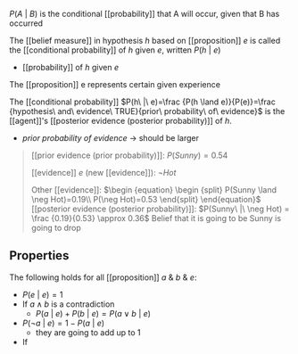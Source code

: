 $P(A\ |\ B)$ is the conditional [[probability]] that A will occur, given that B has occurred

The [[belief measure]] in hypothesis $h$ based on [[proposition]] $e$ is called the [[conditional probability]] of $h$ given $e$, written $P(h\ |\ e)$
- [[probability]] of $h$ given $e$

The [[proposition]] e represents certain given experience

The [[conditional probability]] $P(h\ |\ e)=\frac {P(h \land e)}{P(e)}=\frac {hypothesis\ and\ evidence\ TRUE}{prior\ probability\ of\ evidence}$ is the [[agent]]'s [[posterior evidence (posterior probability)]] of $h$.
- $prior\ probability\ of\ evidence$ $\rightarrow$ should be larger
>	[[prior evidence (prior probability)]]: $P(Sunny) = 0.54$
>	
>	[[evidence]] $e$ (new [[evidence]]): $\neg Hot$
>	
>	Other [[evidence]]: 
>	$\begin {equation} \begin {split} P(Sunny \land \neg Hot)=0.19\\ P(\neg Hot)=0.53 \end{split} \end{equation}$
>	[[posterior evidence (posterior probability)]]: $P(Sunny\ |\ \neg Hot) = \frac {0.19}{0.53} \approx 0.36$
>		Belief that it is going to be Sunny is going to drop

## Properties
The following holds for all [[proposition]] $a$ & $b$ & $e$:
- $P(e\ |\ e)=1$
- If $a \land b$ is a contradiction
	- $P(a\ |\ e) + P(b\ |\ e) = P(a\lor b\ |\ e)$
- $P(\neg a\ |\ e)=1-P(a\ |\ e)$
	- they are going to add up to 1
- If 
